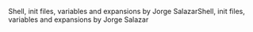 Shell, init files, variables and expansions
by Jorge SalazarShell, init files, variables and expansions
by Jorge Salazar
